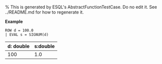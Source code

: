 % This is generated by ESQL's AbstractFunctionTestCase. Do no edit it. See ../README.md for how to regenerate it.

**Example**

```esql
ROW d = 100.0
| EVAL s = SIGNUM(d)
```

| d: double | s:double |
| --- | --- |
| 100 | 1.0 |


